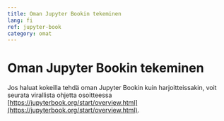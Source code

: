 ```yaml
---
title: Oman Jupyter Bookin tekeminen
lang: fi
ref: jupyter-book
category: omat
---
```


# Oman Jupyter Bookin tekeminen

Jos haluat kokeilla tehdä oman Jupyter Bookin kuin harjoitteissakin, voit seurata virallista ohjetta osoitteessa [https://jupyterbook.org/start/overview.html](https://jupyterbook.org/start/overview.html).
